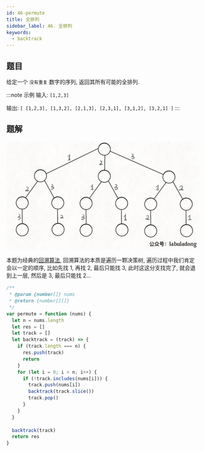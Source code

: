 ```yaml
---
id: 46-permute
title: 全排列
sidebar_label: 46. 全排列
keywords:
  - backtrack
---
```


## 题目

给定一个 `没有重复` 数字的序列, 返回其所有可能的全排列.

:::note 示例
输入: `[1,2,3]`

输出:
`[ [1,2,3], [1,3,2], [2,1,3], [2,3,1], [3,1,2], [3,2,1] ]`
:::

## 题解

![backtrack](../../static/img/backtrack.jpg)

本题为经典的[回溯算法](../../algorithm-design/backtrack/backtrack), 回溯算法的本质是遍历一颗决策树, 遍历过程中我们肯定会以一定的顺序, 比如先找 1, 再找 2, 最后只能找 3, 此时这这分支找完了, 就会退到上一层, 然后是 3, 最后只能找 2...

```js
/**
 * @param {number[]} nums
 * @return {number[][]}
 */
var permute = function (nums) {
  let n = nums.length
  let res = []
  let track = []
  let backtrack = (track) => {
    if (track.length === n) {
      res.push(track)
      return
    }
    for (let i = 0; i < n; i++) {
      if (!track.includes(nums[i])) {
        track.push(nums[i])
        backtrack(track.slice())
        track.pop()
      }
    }
  }

  backtrack(track)
  return res
}
```
